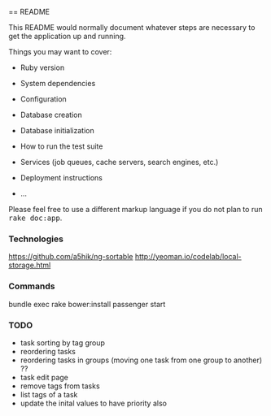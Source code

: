 == README

This README would normally document whatever steps are necessary to get the
application up and running.

Things you may want to cover:

* Ruby version

* System dependencies

* Configuration

* Database creation

* Database initialization

* How to run the test suite

* Services (job queues, cache servers, search engines, etc.)

* Deployment instructions

* ...


Please feel free to use a different markup language if you do not plan to run
<tt>rake doc:app</tt>.

### Technologies

https://github.com/a5hik/ng-sortable
http://yeoman.io/codelab/local-storage.html

### Commands

bundle exec rake bower:install
passenger start

### TODO

 * task sorting by tag group
 * reordering tasks
 * reordering tasks in groups (moving one task from one group to another) ??
 * task edit page
 * remove tags from tasks
 * list tags of a task
 * update the inital values to have priority also
